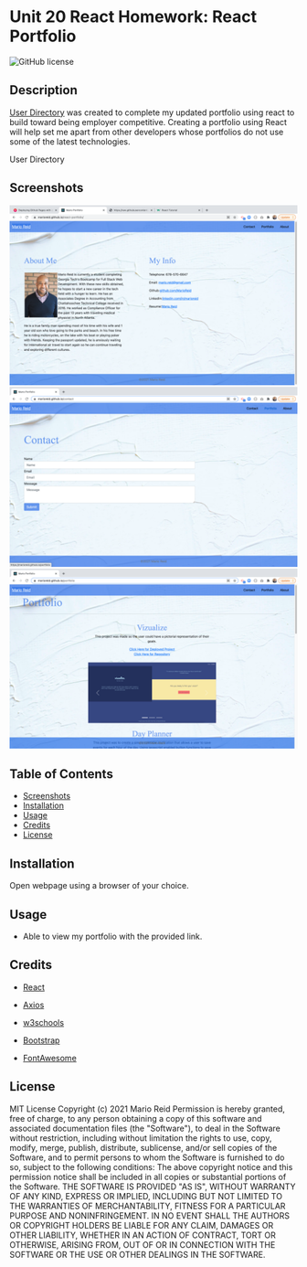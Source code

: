 # Unit 20 React Homework: React Portfolio

![GitHub license](https://img.shields.io/badge/license-MIT-blue.svg)

## Description
[User Directory](https://marioreid.github.io/react-portfolio/) was created to complete my updated portfolio using react to build toward being employer competitive. Creating a portfolio using React will help set me apart from other developers whose portfolios do not use some of the latest technologies.


User Directory
## Screenshots
![Screenshot 1](1.png) 
![Screenshot 2](2.png)
![Screenshot 3](3.png)
## Table of Contents
* [Screenshots](#screenshots)
* [Installation](#installation)
* [Usage](#usage)
* [Credits](#credits)
* [License](#license)

## Installation

Open webpage using a browser of your choice.

## Usage

* Able to view my portfolio with the provided link. 

## Credits
* [React](https://www.npmjs.com/package/react)

* [Axios](https://www.npmjs.com/package/axios)

* [w3schools](https://www.w3schools.com/react/default.asp)

* [Bootstrap](https://getbootstrap.com)

* [FontAwesome](https://fontawesome.com/)

## License

MIT License
Copyright (c) 2021 Mario Reid
Permission is hereby granted, free of charge, to any person obtaining a copy
of this software and associated documentation files (the "Software"), to deal
in the Software without restriction, including without limitation the rights
to use, copy, modify, merge, publish, distribute, sublicense, and/or sell
copies of the Software, and to permit persons to whom the Software is
furnished to do so, subject to the following conditions:
The above copyright notice and this permission notice shall be included in all
copies or substantial portions of the Software.
THE SOFTWARE IS PROVIDED "AS IS", WITHOUT WARRANTY OF ANY KIND, EXPRESS OR
IMPLIED, INCLUDING BUT NOT LIMITED TO THE WARRANTIES OF MERCHANTABILITY,
FITNESS FOR A PARTICULAR PURPOSE AND NONINFRINGEMENT. IN NO EVENT SHALL THE
AUTHORS OR COPYRIGHT HOLDERS BE LIABLE FOR ANY CLAIM, DAMAGES OR OTHER
LIABILITY, WHETHER IN AN ACTION OF CONTRACT, TORT OR OTHERWISE, ARISING FROM,
OUT OF OR IN CONNECTION WITH THE SOFTWARE OR THE USE OR OTHER DEALINGS IN THE
SOFTWARE.